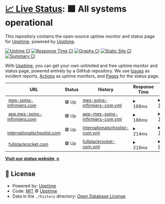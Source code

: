 # [📈 Live Status](https://upptime.github.io/upptime): <!--live status--> **🟩 All systems operational**

This repository contains the open-source uptime monitor and status page for [Upptime](https://upptime.js.org), powered by [Upptime](https://github.com/upptime/upptime).

[![Uptime CI](https://github.com/upptime/upptime/workflows/Uptime%20CI/badge.svg)](https://github.com/upptime/upptime/actions?query=workflow%3A%22Uptime+CI%22)
[![Response Time CI](https://github.com/upptime/upptime/workflows/Response%20Time%20CI/badge.svg)](https://github.com/upptime/upptime/actions?query=workflow%3A%22Response+Time+CI%22)
[![Graphs CI](https://github.com/upptime/upptime/workflows/Graphs%20CI/badge.svg)](https://github.com/upptime/upptime/actions?query=workflow%3A%22Graphs+CI%22)
[![Static Site CI](https://github.com/upptime/upptime/workflows/Static%20Site%20CI/badge.svg)](https://github.com/upptime/upptime/actions?query=workflow%3A%22Static+Site+CI%22)
[![Summary CI](https://github.com/upptime/upptime/workflows/Summary%20CI/badge.svg)](https://github.com/upptime/upptime/actions?query=workflow%3A%22Summary+CI%22)

With [Upptime](https://upptime.js.org), you can get your own unlimited and free uptime monitor and status page, powered entirely by a GitHub repository. We use [Issues](https://github.com/upptime/upptime/issues) as incident reports, [Actions](https://github.com/upptime/upptime/actions) as uptime monitors, and [Pages](https://upptime.github.io/upptime) for the status page.

<!--start: status pages-->
<!-- This summary is generated by Upptime (https://github.com/upptime/upptime) -->
<!-- Do not edit this manually, your changes will be overwritten -->
<!-- prettier-ignore -->
| URL | Status | History | Response Time | Uptime |
| --- | ------ | ------- | ------------- | ------ |
| <img alt="" src="https://icons.duckduckgo.com/ip3/www.mes-soins-infirmiers.com.ico" height="13"> [mes-soins-infirmiers.com](https://www.mes-soins-infirmiers.com) | 🟩 Up | [mes-soins-infirmiers-com.yml](https://github.com/svengau/upptime/commits/HEAD/history/mes-soins-infirmiers-com.yml) | <details><summary><img alt="Response time graph" src="./graphs/mes-soins-infirmiers-com/response-time-week.png" height="20"> 168ms</summary><br><a href="https://upptime.github.io/upptime/history/mes-soins-infirmiers-com"><img alt="Response time 190" src="https://img.shields.io/endpoint?url=https%3A%2F%2Fraw.githubusercontent.com%2Fsvengau%2Fupptime%2FHEAD%2Fapi%2Fmes-soins-infirmiers-com%2Fresponse-time.json"></a><br><a href="https://upptime.github.io/upptime/history/mes-soins-infirmiers-com"><img alt="24-hour response time 191" src="https://img.shields.io/endpoint?url=https%3A%2F%2Fraw.githubusercontent.com%2Fsvengau%2Fupptime%2FHEAD%2Fapi%2Fmes-soins-infirmiers-com%2Fresponse-time-day.json"></a><br><a href="https://upptime.github.io/upptime/history/mes-soins-infirmiers-com"><img alt="7-day response time 168" src="https://img.shields.io/endpoint?url=https%3A%2F%2Fraw.githubusercontent.com%2Fsvengau%2Fupptime%2FHEAD%2Fapi%2Fmes-soins-infirmiers-com%2Fresponse-time-week.json"></a><br><a href="https://upptime.github.io/upptime/history/mes-soins-infirmiers-com"><img alt="30-day response time 151" src="https://img.shields.io/endpoint?url=https%3A%2F%2Fraw.githubusercontent.com%2Fsvengau%2Fupptime%2FHEAD%2Fapi%2Fmes-soins-infirmiers-com%2Fresponse-time-month.json"></a><br><a href="https://upptime.github.io/upptime/history/mes-soins-infirmiers-com"><img alt="1-year response time 190" src="https://img.shields.io/endpoint?url=https%3A%2F%2Fraw.githubusercontent.com%2Fsvengau%2Fupptime%2FHEAD%2Fapi%2Fmes-soins-infirmiers-com%2Fresponse-time-year.json"></a></details> | <details><summary><a href="https://upptime.github.io/upptime/history/mes-soins-infirmiers-com">100.00%</a></summary><a href="https://upptime.github.io/upptime/history/mes-soins-infirmiers-com"><img alt="All-time uptime 100.00%" src="https://img.shields.io/endpoint?url=https%3A%2F%2Fraw.githubusercontent.com%2Fsvengau%2Fupptime%2FHEAD%2Fapi%2Fmes-soins-infirmiers-com%2Fuptime.json"></a><br><a href="https://upptime.github.io/upptime/history/mes-soins-infirmiers-com"><img alt="24-hour uptime 100.00%" src="https://img.shields.io/endpoint?url=https%3A%2F%2Fraw.githubusercontent.com%2Fsvengau%2Fupptime%2FHEAD%2Fapi%2Fmes-soins-infirmiers-com%2Fuptime-day.json"></a><br><a href="https://upptime.github.io/upptime/history/mes-soins-infirmiers-com"><img alt="7-day uptime 100.00%" src="https://img.shields.io/endpoint?url=https%3A%2F%2Fraw.githubusercontent.com%2Fsvengau%2Fupptime%2FHEAD%2Fapi%2Fmes-soins-infirmiers-com%2Fuptime-week.json"></a><br><a href="https://upptime.github.io/upptime/history/mes-soins-infirmiers-com"><img alt="30-day uptime 100.00%" src="https://img.shields.io/endpoint?url=https%3A%2F%2Fraw.githubusercontent.com%2Fsvengau%2Fupptime%2FHEAD%2Fapi%2Fmes-soins-infirmiers-com%2Fuptime-month.json"></a><br><a href="https://upptime.github.io/upptime/history/mes-soins-infirmiers-com"><img alt="1-year uptime 100.00%" src="https://img.shields.io/endpoint?url=https%3A%2F%2Fraw.githubusercontent.com%2Fsvengau%2Fupptime%2FHEAD%2Fapi%2Fmes-soins-infirmiers-com%2Fuptime-year.json"></a></details>
| <img alt="" src="https://icons.duckduckgo.com/ip3/app.mes-soins-infirmiers.com.ico" height="13"> [app.mes-soins-infirmiers.com](https://app.mes-soins-infirmiers.com) | 🟩 Up | [app-mes-soins-infirmiers-com.yml](https://github.com/svengau/upptime/commits/HEAD/history/app-mes-soins-infirmiers-com.yml) | <details><summary><img alt="Response time graph" src="./graphs/app-mes-soins-infirmiers-com/response-time-week.png" height="20"> 186ms</summary><br><a href="https://upptime.github.io/upptime/history/app-mes-soins-infirmiers-com"><img alt="Response time 350" src="https://img.shields.io/endpoint?url=https%3A%2F%2Fraw.githubusercontent.com%2Fsvengau%2Fupptime%2FHEAD%2Fapi%2Fapp-mes-soins-infirmiers-com%2Fresponse-time.json"></a><br><a href="https://upptime.github.io/upptime/history/app-mes-soins-infirmiers-com"><img alt="24-hour response time 249" src="https://img.shields.io/endpoint?url=https%3A%2F%2Fraw.githubusercontent.com%2Fsvengau%2Fupptime%2FHEAD%2Fapi%2Fapp-mes-soins-infirmiers-com%2Fresponse-time-day.json"></a><br><a href="https://upptime.github.io/upptime/history/app-mes-soins-infirmiers-com"><img alt="7-day response time 186" src="https://img.shields.io/endpoint?url=https%3A%2F%2Fraw.githubusercontent.com%2Fsvengau%2Fupptime%2FHEAD%2Fapi%2Fapp-mes-soins-infirmiers-com%2Fresponse-time-week.json"></a><br><a href="https://upptime.github.io/upptime/history/app-mes-soins-infirmiers-com"><img alt="30-day response time 215" src="https://img.shields.io/endpoint?url=https%3A%2F%2Fraw.githubusercontent.com%2Fsvengau%2Fupptime%2FHEAD%2Fapi%2Fapp-mes-soins-infirmiers-com%2Fresponse-time-month.json"></a><br><a href="https://upptime.github.io/upptime/history/app-mes-soins-infirmiers-com"><img alt="1-year response time 350" src="https://img.shields.io/endpoint?url=https%3A%2F%2Fraw.githubusercontent.com%2Fsvengau%2Fupptime%2FHEAD%2Fapi%2Fapp-mes-soins-infirmiers-com%2Fresponse-time-year.json"></a></details> | <details><summary><a href="https://upptime.github.io/upptime/history/app-mes-soins-infirmiers-com">100.00%</a></summary><a href="https://upptime.github.io/upptime/history/app-mes-soins-infirmiers-com"><img alt="All-time uptime 99.96%" src="https://img.shields.io/endpoint?url=https%3A%2F%2Fraw.githubusercontent.com%2Fsvengau%2Fupptime%2FHEAD%2Fapi%2Fapp-mes-soins-infirmiers-com%2Fuptime.json"></a><br><a href="https://upptime.github.io/upptime/history/app-mes-soins-infirmiers-com"><img alt="24-hour uptime 100.00%" src="https://img.shields.io/endpoint?url=https%3A%2F%2Fraw.githubusercontent.com%2Fsvengau%2Fupptime%2FHEAD%2Fapi%2Fapp-mes-soins-infirmiers-com%2Fuptime-day.json"></a><br><a href="https://upptime.github.io/upptime/history/app-mes-soins-infirmiers-com"><img alt="7-day uptime 100.00%" src="https://img.shields.io/endpoint?url=https%3A%2F%2Fraw.githubusercontent.com%2Fsvengau%2Fupptime%2FHEAD%2Fapi%2Fapp-mes-soins-infirmiers-com%2Fuptime-week.json"></a><br><a href="https://upptime.github.io/upptime/history/app-mes-soins-infirmiers-com"><img alt="30-day uptime 100.00%" src="https://img.shields.io/endpoint?url=https%3A%2F%2Fraw.githubusercontent.com%2Fsvengau%2Fupptime%2FHEAD%2Fapi%2Fapp-mes-soins-infirmiers-com%2Fuptime-month.json"></a><br><a href="https://upptime.github.io/upptime/history/app-mes-soins-infirmiers-com"><img alt="1-year uptime 99.96%" src="https://img.shields.io/endpoint?url=https%3A%2F%2Fraw.githubusercontent.com%2Fsvengau%2Fupptime%2FHEAD%2Fapi%2Fapp-mes-soins-infirmiers-com%2Fuptime-year.json"></a></details>
| <img alt="" src="https://icons.duckduckgo.com/ip3/www.internationalschoolist.com.ico" height="13"> [internationalschoolist.com](https://www.internationalschoolist.com) | 🟩 Up | [internationalschoolist-com.yml](https://github.com/svengau/upptime/commits/HEAD/history/internationalschoolist-com.yml) | <details><summary><img alt="Response time graph" src="./graphs/internationalschoolist-com/response-time-week.png" height="20"> 214ms</summary><br><a href="https://upptime.github.io/upptime/history/internationalschoolist-com"><img alt="Response time 314" src="https://img.shields.io/endpoint?url=https%3A%2F%2Fraw.githubusercontent.com%2Fsvengau%2Fupptime%2FHEAD%2Fapi%2Finternationalschoolist-com%2Fresponse-time.json"></a><br><a href="https://upptime.github.io/upptime/history/internationalschoolist-com"><img alt="24-hour response time 197" src="https://img.shields.io/endpoint?url=https%3A%2F%2Fraw.githubusercontent.com%2Fsvengau%2Fupptime%2FHEAD%2Fapi%2Finternationalschoolist-com%2Fresponse-time-day.json"></a><br><a href="https://upptime.github.io/upptime/history/internationalschoolist-com"><img alt="7-day response time 214" src="https://img.shields.io/endpoint?url=https%3A%2F%2Fraw.githubusercontent.com%2Fsvengau%2Fupptime%2FHEAD%2Fapi%2Finternationalschoolist-com%2Fresponse-time-week.json"></a><br><a href="https://upptime.github.io/upptime/history/internationalschoolist-com"><img alt="30-day response time 373" src="https://img.shields.io/endpoint?url=https%3A%2F%2Fraw.githubusercontent.com%2Fsvengau%2Fupptime%2FHEAD%2Fapi%2Finternationalschoolist-com%2Fresponse-time-month.json"></a><br><a href="https://upptime.github.io/upptime/history/internationalschoolist-com"><img alt="1-year response time 314" src="https://img.shields.io/endpoint?url=https%3A%2F%2Fraw.githubusercontent.com%2Fsvengau%2Fupptime%2FHEAD%2Fapi%2Finternationalschoolist-com%2Fresponse-time-year.json"></a></details> | <details><summary><a href="https://upptime.github.io/upptime/history/internationalschoolist-com">100.00%</a></summary><a href="https://upptime.github.io/upptime/history/internationalschoolist-com"><img alt="All-time uptime 99.97%" src="https://img.shields.io/endpoint?url=https%3A%2F%2Fraw.githubusercontent.com%2Fsvengau%2Fupptime%2FHEAD%2Fapi%2Finternationalschoolist-com%2Fuptime.json"></a><br><a href="https://upptime.github.io/upptime/history/internationalschoolist-com"><img alt="24-hour uptime 100.00%" src="https://img.shields.io/endpoint?url=https%3A%2F%2Fraw.githubusercontent.com%2Fsvengau%2Fupptime%2FHEAD%2Fapi%2Finternationalschoolist-com%2Fuptime-day.json"></a><br><a href="https://upptime.github.io/upptime/history/internationalschoolist-com"><img alt="7-day uptime 100.00%" src="https://img.shields.io/endpoint?url=https%3A%2F%2Fraw.githubusercontent.com%2Fsvengau%2Fupptime%2FHEAD%2Fapi%2Finternationalschoolist-com%2Fuptime-week.json"></a><br><a href="https://upptime.github.io/upptime/history/internationalschoolist-com"><img alt="30-day uptime 100.00%" src="https://img.shields.io/endpoint?url=https%3A%2F%2Fraw.githubusercontent.com%2Fsvengau%2Fupptime%2FHEAD%2Fapi%2Finternationalschoolist-com%2Fuptime-month.json"></a><br><a href="https://upptime.github.io/upptime/history/internationalschoolist-com"><img alt="1-year uptime 99.97%" src="https://img.shields.io/endpoint?url=https%3A%2F%2Fraw.githubusercontent.com%2Fsvengau%2Fupptime%2FHEAD%2Fapi%2Finternationalschoolist-com%2Fuptime-year.json"></a></details>
| <img alt="" src="https://icons.duckduckgo.com/ip3/www.fullstackrocket.com.ico" height="13"> [fullstackrocket.com](https://www.fullstackrocket.com) | 🟩 Up | [fullstackrocket-com.yml](https://github.com/svengau/upptime/commits/HEAD/history/fullstackrocket-com.yml) | <details><summary><img alt="Response time graph" src="./graphs/fullstackrocket-com/response-time-week.png" height="20"> 218ms</summary><br><a href="https://upptime.github.io/upptime/history/fullstackrocket-com"><img alt="Response time 330" src="https://img.shields.io/endpoint?url=https%3A%2F%2Fraw.githubusercontent.com%2Fsvengau%2Fupptime%2FHEAD%2Fapi%2Ffullstackrocket-com%2Fresponse-time.json"></a><br><a href="https://upptime.github.io/upptime/history/fullstackrocket-com"><img alt="24-hour response time 276" src="https://img.shields.io/endpoint?url=https%3A%2F%2Fraw.githubusercontent.com%2Fsvengau%2Fupptime%2FHEAD%2Fapi%2Ffullstackrocket-com%2Fresponse-time-day.json"></a><br><a href="https://upptime.github.io/upptime/history/fullstackrocket-com"><img alt="7-day response time 218" src="https://img.shields.io/endpoint?url=https%3A%2F%2Fraw.githubusercontent.com%2Fsvengau%2Fupptime%2FHEAD%2Fapi%2Ffullstackrocket-com%2Fresponse-time-week.json"></a><br><a href="https://upptime.github.io/upptime/history/fullstackrocket-com"><img alt="30-day response time 226" src="https://img.shields.io/endpoint?url=https%3A%2F%2Fraw.githubusercontent.com%2Fsvengau%2Fupptime%2FHEAD%2Fapi%2Ffullstackrocket-com%2Fresponse-time-month.json"></a><br><a href="https://upptime.github.io/upptime/history/fullstackrocket-com"><img alt="1-year response time 330" src="https://img.shields.io/endpoint?url=https%3A%2F%2Fraw.githubusercontent.com%2Fsvengau%2Fupptime%2FHEAD%2Fapi%2Ffullstackrocket-com%2Fresponse-time-year.json"></a></details> | <details><summary><a href="https://upptime.github.io/upptime/history/fullstackrocket-com">83.74%</a></summary><a href="https://upptime.github.io/upptime/history/fullstackrocket-com"><img alt="All-time uptime 99.63%" src="https://img.shields.io/endpoint?url=https%3A%2F%2Fraw.githubusercontent.com%2Fsvengau%2Fupptime%2FHEAD%2Fapi%2Ffullstackrocket-com%2Fuptime.json"></a><br><a href="https://upptime.github.io/upptime/history/fullstackrocket-com"><img alt="24-hour uptime 100.00%" src="https://img.shields.io/endpoint?url=https%3A%2F%2Fraw.githubusercontent.com%2Fsvengau%2Fupptime%2FHEAD%2Fapi%2Ffullstackrocket-com%2Fuptime-day.json"></a><br><a href="https://upptime.github.io/upptime/history/fullstackrocket-com"><img alt="7-day uptime 83.74%" src="https://img.shields.io/endpoint?url=https%3A%2F%2Fraw.githubusercontent.com%2Fsvengau%2Fupptime%2FHEAD%2Fapi%2Ffullstackrocket-com%2Fuptime-week.json"></a><br><a href="https://upptime.github.io/upptime/history/fullstackrocket-com"><img alt="30-day uptime 96.26%" src="https://img.shields.io/endpoint?url=https%3A%2F%2Fraw.githubusercontent.com%2Fsvengau%2Fupptime%2FHEAD%2Fapi%2Ffullstackrocket-com%2Fuptime-month.json"></a><br><a href="https://upptime.github.io/upptime/history/fullstackrocket-com"><img alt="1-year uptime 99.63%" src="https://img.shields.io/endpoint?url=https%3A%2F%2Fraw.githubusercontent.com%2Fsvengau%2Fupptime%2FHEAD%2Fapi%2Ffullstackrocket-com%2Fuptime-year.json"></a></details>

<!--end: status pages-->

[**Visit our status website →**](https://upptime.github.io/upptime)

## 📄 License

- Powered by: [Upptime](https://github.com/upptime/upptime)
- Code: [MIT](./LICENSE) © [Upptime](https://upptime.js.org)
- Data in the `./history` directory: [Open Database License](https://opendatacommons.org/licenses/odbl/1-0/)

